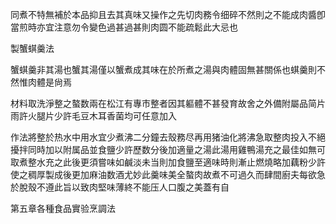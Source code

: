 同煮不特無補於本品抑且去其真味又操作之先切肉務令细碎不然則之不能成肉醬卽當煎時亦宜注意勿令變色過甚過甚則肉圆不能疏鬆此大忌也

製蟹蜞羹法

蟹蜞羹非其湯也蟹其湯僅以蟹煮成其味在於所煮之湯與肉體固無甚關係也蜞羹則不然惟肉體是尙焉



材料取洗淨整之螯数兩在松江有專市整者因其軀體不甚發育故舍之外備附屬品简片雨許火腿片少許毛豆木耳香菌均可任意加入



作法將整於热水中用水宜少煮沸二分鐘去殼務尽再用猪油化將沸急取整肉投入不絕擾拌同時加以附属品並食鹽少許歷数分後加適量之湯此湯用雞鴨湯充之最佳如無可取煮整水充之此後更須嘗味如鹹淡未当則加食鹽至適味時則漸止燃燒略加藕粉少許使之稠厚製成後更加麻油数酒尤妙此羹味美全螯肉故煮不可過久而肆間廚夫每欲急於脫殼不遵此旨以致肉堅味薄終不能压人口腹之美蓋有自

第五章各種食品實验烹調法